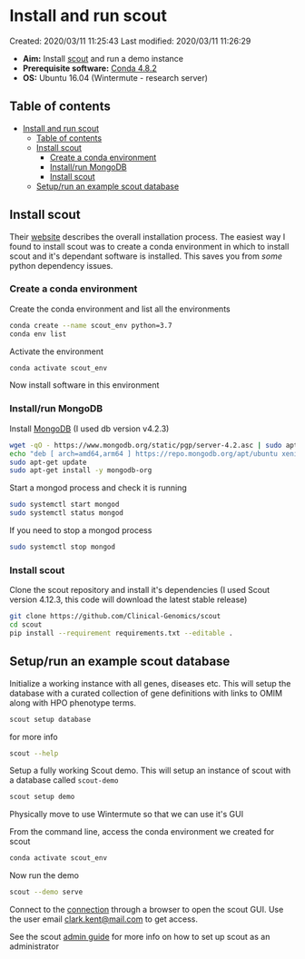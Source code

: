 # Install and run scout

Created: 2020/03/11 11:25:43
Last modified: 2020/03/11 11:26:29

- **Aim:** Install [scout](http://www.clinicalgenomics.se/scout/) and run a demo instance
- **Prerequisite software:** [Conda 4.8.2](https://docs.conda.io/projects/conda/en/latest/index.html)
- **OS:** Ubuntu 16.04 (Wintermute - research server)

## Table of contents

- [Install and run scout](#install-and-run-scout)
  - [Table of contents](#table-of-contents)
  - [Install scout](#install-scout)
    - [Create a conda environment](#create-a-conda-environment)
    - [Install/run MongoDB](#installrun-mongodb)
    - [Install scout](#install-scout-1)
  - [Setup/run an example scout database](#setuprun-an-example-scout-database)

## Install scout

Their [website](http://www.clinicalgenomics.se/scout/install/) describes the overall installation process. The easiest way I found to install scout was to create a conda environment in which to install scout and it's dependant software is installed. This saves you from *some* python dependency issues.

### Create a conda environment

Create the conda environment and list all the environments

```bash
conda create --name scout_env python=3.7
conda env list
```

Activate the environment

```bash
conda activate scout_env
```

Now install software in this environment

### Install/run MongoDB

Install [MongoDB](https://docs.mongodb.com/manual/tutorial/install-mongodb-on-ubuntu/) (I used db version v4.2.3)

```bash
wget -qO - https://www.mongodb.org/static/pgp/server-4.2.asc | sudo apt-key add -
echo "deb [ arch=amd64,arm64 ] https://repo.mongodb.org/apt/ubuntu xenial/mongodb-org/4.2 multiverse" | sudo tee /etc/apt/sources.list.d/mongodb-org-4.2.list
sudo apt-get update
sudo apt-get install -y mongodb-org
```

Start a mongod process and check it is running

```bash
sudo systemctl start mongod
sudo systemctl status mongod
```

If you need to stop a mongod process

```bash
sudo systemctl stop mongod
```

### Install scout

Clone the scout repository and install it's dependencies (I used Scout version 4.12.3, this code will download the latest stable release)

```bash
git clone https://github.com/Clinical-Genomics/scout
cd scout
pip install --requirement requirements.txt --editable .
```

## Setup/run an example scout database

Initialize a working instance with all genes, diseases etc. This will setup the database with a curated collection of gene definitions with links to OMIM along with HPO phenotype terms.

```bash
scout setup database
```

for more info

```bash
scout --help
```

Setup a fully working Scout demo. This will setup an instance of scout with a database called `scout-demo`

```bash
scout setup demo
```

Physically move to use Wintermute so that we can use it's GUI

From the command line, access the conda environment we created for scout

```bash
conda activate scout_env
```

Now run the demo

```bash
scout --demo serve
```

Connect to the [connection](http://localhost:5000/) through a browser to open the scout GUI. Use the user email clark.kent@mail.com to get access.

See the scout [admin guide](http://www.clinicalgenomics.se/scout/admin-guide/) for more info on how to set up scout as an administrator
